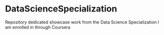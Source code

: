 # DataScienceSpecialization
Repository dedicated showcase work from the Data Science Specialization I am enrolled in through Coursera
